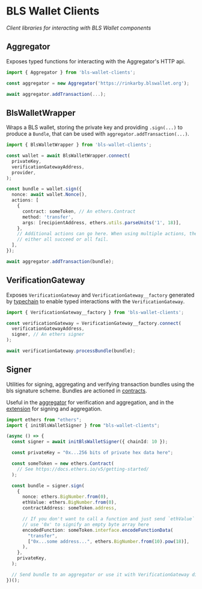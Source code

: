 # BLS Wallet Clients

*Client libraries for interacting with BLS Wallet components*

## Aggregator

Exposes typed functions for interacting with the Aggregator's HTTP api.

```ts
import { Aggregator } from 'bls-wallet-clients';

const aggregator = new Aggregator('https://rinkarby.blswallet.org');

await aggregator.addTransaction(...);
```

## BlsWalletWrapper

Wraps a BLS wallet, storing the private key and providing `.sign(...)` to
produce a `Bundle`, that can be used with `aggregator.addTransaction(...)`.

```ts
import { BlsWalletWrapper } from 'bls-wallet-clients';

const wallet = await BlsWalletWrapper.connect(
  privateKey,
  verificationGatewayAddress,
  provider,
);

const bundle = wallet.sign({
  nonce: await wallet.Nonce(),
  actions: [
    {
      contract: someToken, // An ethers.Contract
      method: 'transfer',
      args: [recipientAddress, ethers.utils.parseUnits('1', 18)],
    },
    // Additional actions can go here. When using multiple actions, they'll
    // either all succeed or all fail.
  ],
});

await aggregator.addTransaction(bundle);
```

## VerificationGateway

Exposes `VerificationGateway` and `VerificationGateway__factory` generated by
[typechain](https://github.com/dethcrypto/TypeChain) to enable typed
interactions with the `VerificationGateway`.

```ts
import { VerificationGateway__factory } from 'bls-wallet-clients';

const verificationGateway = VerificationGateway__factory.connect(
  verificationGatewayAddress,
  signer, // An ethers signer
);

await verificationGateway.processBundle(bundle);
```

## Signer

Utilities for signing, aggregating and verifying transaction bundles using the
bls signature scheme. Bundles are actioned in
[contracts](https://github.com/jzaki/bls-wallet/tree/main/contracts).

Useful in the [aggregator](https://github.com/jzaki/bls-wallet/tree/main/aggregator)
for verification and aggregation, and in the
[extension](https://github.com/jzaki/bls-wallet/tree/main/extension) for signing
and aggregation.

```ts
import ethers from "ethers";
import { initBlsWalletSigner } from "bls-wallet-clients";

(async () => {
  const signer = await initBlsWalletSigner({ chainId: 10 });

  const privateKey = "0x...256 bits of private hex data here";

  const someToken = new ethers.Contract(
    // See https://docs.ethers.io/v5/getting-started/
  );

  const bundle = signer.sign(
    {
      nonce: ethers.BigNumber.from(0),
      ethValue: ethers.BigNumber.from(0),
      contractAddress: someToken.address,

      // If you don't want to call a function and just send `ethValue` above,
      // use '0x' to signify an empty byte array here
      encodedFunction: someToken.interface.encodeFunctionData(
        "transfer",
        ["0x...some address...", ethers.BigNumber.from(10).pow(18)],
      ),
    },
    privateKey,
  );

  // Send bundle to an aggregator or use it with VerificationGateway directly.
})();
```

